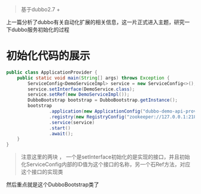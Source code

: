 > 基于dubbo2.7 + 

上一篇分析了dubbo有关自动化扩展的相关信息，这一片正式进入主题，研究一下dubbo服务初始化的过程

# 初始化代码的展示

```java
public class ApplicationProvider {
    public static void main(String[] args) throws Exception {
        ServiceConfig<DemoServiceImpl> service = new ServiceConfig<>();
        service.setInterface(DemoService.class);
        service.setRef(new DemoServiceImpl());
        DubboBootstrap bootstrap = DubboBootstrap.getInstance();
        bootstrap
                .application(new ApplicationConfig("dubbo-demo-api-provider"))
                .registry(new RegistryConfig("zookeeper://127.0.0.1:2181"))
                .service(service)
                .start()
                .await();
    }
}
```

> 注意这里的两块 ， 一个是setInterface初始化的是实现的接口，并且初始化ServiceConfig内部的ID值为这个接口的名称，另一个石Ref方法，对应这个接口的实现类

然后重点就是这个DubboBootstrap类了